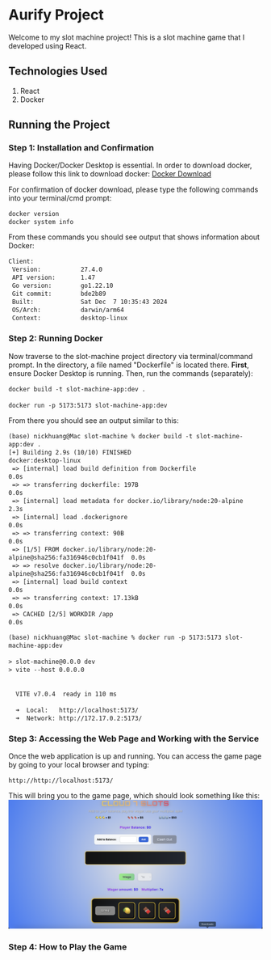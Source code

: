 # Aurify Project

Welcome to my slot machine project! This is a slot machine game that I developed using React.

## Technologies Used
1. React
2. Docker

## Running the Project

### Step 1: Installation and Confirmation

Having Docker/Docker Desktop is essential. In order to download docker, please
follow this link to download docker: [Docker Download](https://docs.docker.com/get-started/get-docker/)

For confirmation of docker download, please type the following commands into your 
terminal/cmd prompt:
```
docker version
docker system info
```
From these commands you should see output that shows information about Docker:
```commandline
Client:
 Version:           27.4.0
 API version:       1.47
 Go version:        go1.22.10
 Git commit:        bde2b89
 Built:             Sat Dec  7 10:35:43 2024
 OS/Arch:           darwin/arm64
 Context:           desktop-linux
```

### Step 2: Running Docker

Now traverse to the slot-machine project directory via terminal/command prompt. In the directory, a file named "Dockerfile" is located there. **First**, ensure Docker Desktop is running. Then, run the commands (separately):

```commandline
docker build -t slot-machine-app:dev .

docker run -p 5173:5173 slot-machine-app:dev
```
From there you should see an output similar to this:

```commandline    
(base) nickhuang@Mac slot-machine % docker build -t slot-machine-app:dev .
[+] Building 2.9s (10/10) FINISHED                         docker:desktop-linux
 => [internal] load build definition from Dockerfile                       0.0s
 => => transferring dockerfile: 197B                                       0.0s
 => [internal] load metadata for docker.io/library/node:20-alpine          2.3s
 => [internal] load .dockerignore                                          0.0s
 => => transferring context: 90B                                           0.0s
 => [1/5] FROM docker.io/library/node:20-alpine@sha256:fa316946c0cb1f041f  0.0s
 => => resolve docker.io/library/node:20-alpine@sha256:fa316946c0cb1f041f  0.0s
 => [internal] load build context                                          0.0s
 => => transferring context: 17.13kB                                       0.0s
 => CACHED [2/5] WORKDIR /app                                              0.0s

```
```commandline
(base) nickhuang@Mac slot-machine % docker run -p 5173:5173 slot-machine-app:dev

> slot-machine@0.0.0 dev
> vite --host 0.0.0.0


  VITE v7.0.4  ready in 110 ms

  ➜  Local:   http://localhost:5173/
  ➜  Network: http://172.17.0.2:5173/
```

### Step 3: Accessing the Web Page and Working with the Service

Once the web application is up and running. You can access the game page by going to your local browser and typing:
```
http://http://localhost:5173/
```
This will bring you to the game page, which should look something like this:
![alt text](images/MainScreen.png)

### Step 4: How to Play the Game
